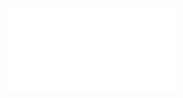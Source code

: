 <!--
title: 11 - Publishing npm packages
featured: true
-->

<iframe src="//www.youtube.com/embed/BkotrAFtBM0" frameborder="0" allowfullscreen></iframe>
